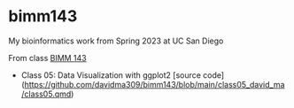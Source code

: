 # bimm143
My bioinformatics work from Spring 2023 at UC San Diego

From class [BIMM 143](https://bioboot.github.io/bimm143_S23/)

- Class 05: Data Visualization with ggplot2 [source code]
(https://github.com/davidma309/bimm143/blob/main/class05_david_ma/class05.qmd)

